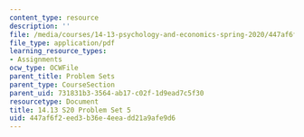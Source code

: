 ```yaml
---
content_type: resource
description: ''
file: /media/courses/14-13-psychology-and-economics-spring-2020/447af6f2eed3b36e4eeadd21a9afe9d6_MIT14_13s20_pset5.pdf
file_type: application/pdf
learning_resource_types:
- Assignments
ocw_type: OCWFile
parent_title: Problem Sets
parent_type: CourseSection
parent_uid: 731831b3-3564-ab17-c02f-1d9ead7c5f30
resourcetype: Document
title: 14.13 S20 Problem Set 5
uid: 447af6f2-eed3-b36e-4eea-dd21a9afe9d6
---
```

